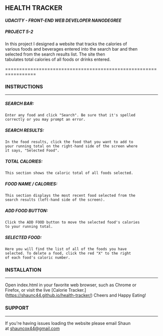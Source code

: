 ## HEALTH TRACKER  
#### *UDACITY - FRONT-END WEB DEVELOPER NANODEGREE*  
##### PROJECT 5-2  
In this project I designed a website that tracks the calories of  
various foods and beverages entered into the search bar and then  
selected from the search results list. The site then  
tabulates total calories of all foods or drinks entered.  

=================================================================


### INSTRUCTIONS  
-----------------------------------------------------------------
##### SEARCH BAR:  

	Enter any food and click "Search". Be sure that it's spelled  
	correctly or you may prompt an error.  

##### SEARCH RESULTS:  

	In the food results, click the food that you want to add to  
	your running total on the right-hand side of the screen where  
	it says, "Selected Food".  

##### TOTAL CALORIES:  

	This section shows the caloric total of all foods selected.  

##### FOOD NAME / CALORIES:  

	This section displays the most recent food selected from the  
	search results (left-hand side of the screen).  

##### ADD FOOD BUTTON:  

	Click the ADD FOOD button to move the selected food's calories  
	to your running total.  

##### SELECTED FOOD:  

	Here you will find the list of all of the foods you have  
	selected. To delete a food, click the red "X" to the right  
	of each food's caloric number.  


### INSTALLATION  
-----------------------------------------------------------------
Open index.html in your favorite web browser, such as Chrome or  
Firefox, or visit the live [Calorie Tracker.]  
(https://shaunc44.github.io/health-tracker/) Cheers and Happy Eating!  


### SUPPORT  
-----------------------------------------------------------------
If you're having issues loading the website please email Shaun  
at shauncox44@gmail.com  